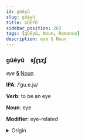 ```yaml
---
id: gûêyû
slug: gûêyû
title: GÛÊYÛ
sidebar_position: 263
tags: [gûêyû, Noun, Romance]
description: eye § Noun
---
```


### gûêyû&emsp;<span kind="abugida">ꜿʄɽʇɀʄ</span>

*eye* **§** [Noun](../../tags/Noun)

**IPA**: /ˈgu.e.ju/

**Verb**: to be an eye

**Noun**: eye

**Modifier**: eye-related

<details>
    <summary>Origin</summary>
    Asturian güeyu [ˈɡwe.ʝu]<br/>
    <em>Romance Language Family</em>
</details>